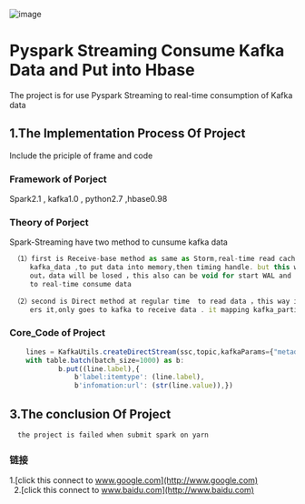 ![image](http://images.cnitblog.com/i/607542/201403/141558148063393.gif)

Pyspark Streaming Consume Kafka Data and Put into Hbase  
===================================  
  The project is for use Pyspark Streaming to real-time consumption of Kafka data<br />  
    
  
1.The Implementation Process Of Project  
-----------------------------------  
  Include the priciple of frame and code<br />   
    
### Framework of Porject  
 Spark2.1 , kafka1.0 , python2.7 ,hbase0.98<br />
 
### Theory of Porject
 Spark-Streaming have two method to cunsume kafka data<br /> 
 ```javascript
  （1）first is Receive-base method as same as Storm,real-time read cache_data to memory， that‘s it after extract
      kafka_data ,to put data into memory,then timing handle. but this way has some disadvantage such as if clony 
      out，data will be losed ，this also can be void for start WAL and setting Storagelevel，so will hava a receiver
      to real-time consume data
       
  （2）second is Direct method at regular time  to read data ，this way is delayed. That is, when action really trigg
      ers it,only goes to kafka to receive data . it mapping kafka_partition_data to kafka_rdd
 ```
     
### Core_Code of Project
```javascript
    lines = KafkaUtils.createDirectStream(ssc,topic,kafkaParams={"metadata.broker.list":brokers})
    with table.batch(batch_size=1000) as b:
            b.put((line.label),{
                b'label:itemtype': (line.label),
                b'infomation:url': (str(line.value)),})
```

    
    
3.The conclusion Of Project  
----------------------------------- 
```javascript
  the project is failed when submit spark on yarn
```
 
### 链接  
1.[click this connect to www.google.com](http://www.google.com)<br />  
2.[click this connect to www.baidu.com](http://www.baidu.com)<br />  
